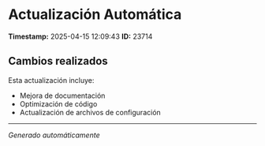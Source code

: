 # Actualización Automática

**Timestamp:** 2025-04-15 12:09:43
**ID:** 23714

## Cambios realizados

Esta actualización incluye:
- Mejora de documentación
- Optimización de código
- Actualización de archivos de configuración

---
*Generado automáticamente*
